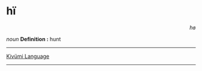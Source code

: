 
# hï

<div align="right"><i>hɞ</i></div>

*noun*
**Definition :** hunt

---

[Kivümi Language](../README.md)

---
